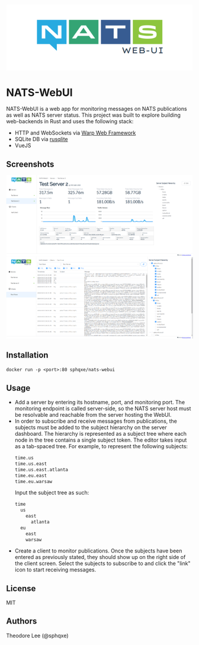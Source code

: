 <p align="center">
  <img src="/screenshots/Logo.png" alt="Sublime's custom image"/>
</p>

NATS-WebUI
==========
NATS-WebUI is a web app for monitoring messages on NATS publications as well as NATS server status. This project was built to explore building web-backends in Rust and uses the following stack:

- HTTP and WebSockets via [Warp Web Framework](https://github.com/seanmonstar/warp) 
- SQLite DB via [rusqlite](https://github.com/jgallagher/rusqlite)
- VueJS

## Screenshots
![Screenshot 2](/screenshots/screenshot2.png) ![Screenshot 3](/screenshots/screenshot3.png)

## Installation
```docker run -p <port>:80 sphqxe/nats-webui```

## Usage
- Add a server by entering its hostname, port, and monitoring port. The monitoring endpoint is called server-side, so the NATS server host must be resolvable and reachable from the server hosting the WebUI.
- In order to subscribe and receive messages from publications, the subjects must be added to the subject hierarchy on the server dashboard. The hierarchy is represented as a subject tree where each node in the tree contains a single subject token. The editor takes input as a tab-spaced tree. For example, to represent the following subjects:
    ````
    time.us
    time.us.east
    time.us.east.atlanta
    time.eu.east
    time.eu.warsaw
    ````
    Input the subject tree as such:
    ````
    time
      us
        east
          atlanta
      eu
        east
        warsaw
    ````
- Create a client to monitor publications. Once the subjects have been entered as previously stated, they should show up on the right side of the client screen. Select the subjects to subscribe to and click the "link" icon to start receiving messages.

## License
MIT

## Authors
Theodore Lee (@sphqxe)